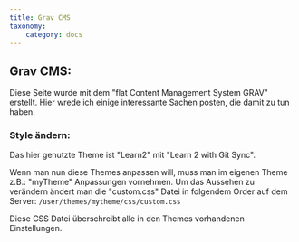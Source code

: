 ```yaml
---
title: Grav CMS
taxonomy:
    category: docs
---
```


## Grav CMS:

Diese Seite wurde mit dem "flat Content Management System GRAV" erstellt. Hier wrede ich einige interessante Sachen posten, die damit zu tun haben.

### Style ändern:
Das hier genutzte Theme ist "Learn2" mit "Learn 2 with Git Sync".

Wenn man nun diese Themes anpassen will, muss man im eigenen Theme z.B.: "myTheme" Anpassungen vornehmen. Um das Aussehen zu verändern ändert man die "custom.css" Datei in folgendem Order auf dem Server:
`/user/themes/mytheme/css/custom.css`

Diese CSS Datei überschreibt alle in den Themes vorhandenen Einstellungen.